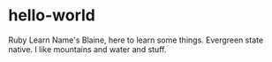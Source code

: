 # hello-world
Ruby Learn
Name's Blaine, here to learn some things.
Evergreen state native.  I like mountains and water and stuff.

